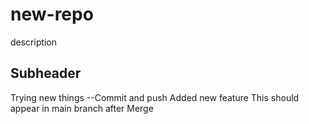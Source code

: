 # new-repo

description

## Subheader

Trying new things
--Commit and push
Added new feature
This should appear in main branch after Merge
